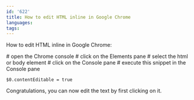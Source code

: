 ```yaml
---
id: '622'
title: How to edit HTML inline in Google Chrome
languages:
tags:
---
```

How to edit HTML inline in Google Chrome:

\# open the Chrome console
\# click on the Elements pane
\# select the html or body element
\# click on the Console pane
\# execute this snippet in the Console pane


```
$0.contentEditable = true
```
    

Congratulations, you can now edit the text by first clicking on it.

